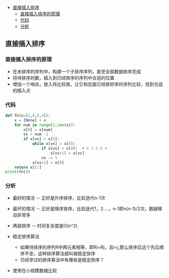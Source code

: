 
  * [直接插入排序](#直接插入排序)
     * [直接插入排序的原理](#直接插入排序的原理)
     * [代码](#代码)
     * [分析](#分析)

## 直接插入排序

### 直接插入排序的原理

- 在未排序的序列中，构建一个子排序序列，直至全部数据排序完成
- 将待排序的数，插入到已经排序的序列中合适的位置
- 增加一个哨兵，放入待比较值，让它和后面已经排好序的序列比较，找到合适的插入点

### 代码

```python
def fn(x=[2,8,6,4]):
    x = [None] + x
    for num in range(2,len(x)):
        x[0] = x[num]
        vs = num -1
        if x[vs] > x[0]:
            while x[vs] > x[0]:
                if x[vs] > x[0]:  # 6 2 8 8 4
                    x[vs+1] = x[vs]
                vs -= 1
            x[vs+1] = x[0]
    return x[1:]
print(fn())
```

### 分析

- 最好的情况 -- 正好是升序排序，比较迭代n-1次
- 最坏的情况 -- 正好是降序排序，比较迭代1，2....，n-1即n(n-1)/2次，数据移动非常多
- 两层排序 -- 时间复杂度是O(n^2)
- 稳定排序算法
  - 如果待排序的序列R中两元素相等，即Ri=Rj，且i<j,那么排序后这个先后顺序不变，这种排序算法就叫做稳定排序
  - 已经学过的排序算法中有哪些是稳定排序？

- 使用在小规模数据比较